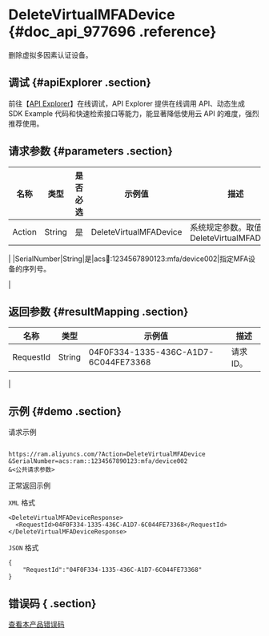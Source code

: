 # DeleteVirtualMFADevice {#doc_api_977696 .reference}

删除虚拟多因素认证设备。

## 调试 {#apiExplorer .section}

前往【[API Explorer](https://api.aliyun.com/#product=Ram&api=DeleteVirtualMFADevice)】在线调试，API Explorer 提供在线调用 API、动态生成 SDK Example 代码和快速检索接口等能力，能显著降低使用云 API 的难度，强烈推荐使用。

## 请求参数 {#parameters .section}

|名称|类型|是否必选|示例值|描述|
|--|--|----|---|--|
|Action|String|是|DeleteVirtualMFADevice|系统规定参数。取值：DeleteVirtualMFADevice

 |
|SerialNumber|String|是|acs:ram::1234567890123:mfa/device002|指定MFA设备的序列号。

 |

## 返回参数 {#resultMapping .section}

|名称|类型|示例值|描述|
|--|--|---|--|
|RequestId|String|04F0F334-1335-436C-A1D7-6C044FE73368|请求ID。

 |

## 示例 {#demo .section}

请求示例

``` {#request_demo}

https://ram.aliyuncs.com/?Action=DeleteVirtualMFADevice
&SerialNumber=acs:ram::1234567890123:mfa/device002
&<公共请求参数>

```

正常返回示例

`XML` 格式

``` {#xml_return_success_demo}
<DeleteVirtualMFADeviceResponse>
  <RequestId>04F0F334-1335-436C-A1D7-6C044FE73368</RequestId>
</DeleteVirtualMFADeviceResponse>

```

`JSON` 格式

``` {#json_return_success_demo}
{
	"RequestId":"04F0F334-1335-436C-A1D7-6C044FE73368"
}
```

## 错误码 { .section}

[查看本产品错误码](https://error-center.aliyun.com/status/product/Ram)

